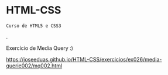 # HTML-CSS
    Curso de HTML5 e CSS3
.

Exercício de Media Query :)

https://joseeduas.github.io/HTML-CSS/exercicios/ex026/media-querie002/mq002.html